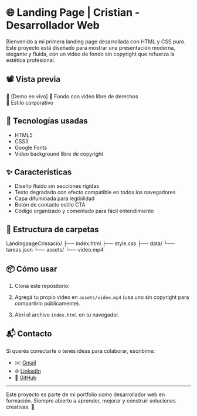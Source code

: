 # 🌐 Landing Page | Cristian - Desarrollador Web

Bienvenido a mi primera landing page desarrollada con HTML y CSS puro. Este proyecto está diseñado para mostrar una presentación moderna, elegante y fluida, con un video de fondo sin copyright que refuerza la estética profesional.

## 📽️ Vista previa
🔗 [Demo en vivo]
📸 Fondo con video libre de derechos  
🎨 Estilo corporativo

## 🚀 Tecnologías usadas

- HTML5
- CSS3
- Google Fonts
- Video background libre de copyright

## ✨ Características

- Diseño fluido sin secciones rígidas
- Texto degradado con efecto compatible en todos los navegadores
- Capa difuminada para legibilidad
- Botón de contacto estilo CTA
- Código organizado y comentado para fácil entendimiento

## 📂 Estructura de carpetas

LandingpageCrissacio/ 
├── index.html 
├── style.css 
├── data/ 
 └── tareas.json
└── assets/
 └── video.mp4
 
## 📦 Cómo usar

1. Cloná este repositorio:

2. Agregá tu propio video en `assets/video.mp4` (usa uno sin copyright para compartirlo públicamente).

3. Abrí el archivo `index.html` en tu navegador.

## 📬 Contacto

Si querés conectarte o tenés ideas para colaborar, escribime:

- ✉️ [Gmail](cristianquito.edu@gmail.com)
- 🌐 [LinkedIn](https://linkedin.com/in/tu-perfil)
- 📁 [GitHub](https://github.com/crissacio)

---

Este proyecto es parte de mi portfolio como desarrollador web en formación. Siempre abierto a aprender, mejorar y construir soluciones creativas. 🚀
